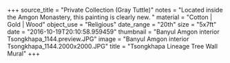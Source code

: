 +++
source_title = "Private Collection (Gray Tuttle)"
notes = "Located inside the Amgon Monastery, this painting is clearly new. "
material = "Cotton | Gold | Wood"
object_use = "Religious"
date_range = "20th"
size = "5x7ft"
date = "2016-10-19T20:10:58.959459"
thumbnail = "Banyul Amgon interior Tsongkhapa_1144.preview.JPG"
image = "Banyul Amgon interior Tsongkhapa_1144.2000x2000.JPG"
title = "Tsongkhapa Lineage Tree Wall Mural"
+++
